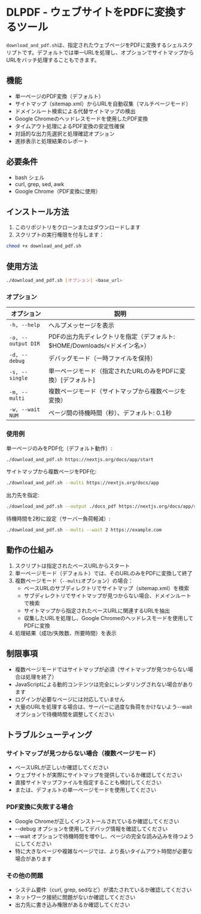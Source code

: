 # DLPDF - ウェブサイトをPDFに変換するツール

`download_and_pdf.sh`は、指定されたウェブページをPDFに変換するシェルスクリプトです。デフォルトでは単一URLを処理し、オプションでサイトマップからURLをバッチ処理することもできます。

## 機能

- 単一ページのPDF変換（デフォルト）
- サイトマップ（sitemap.xml）からURLを自動収集（マルチページモード）
- ドメインルート検索による代替サイトマップの検出
- Google Chromeのヘッドレスモードを使用したPDF変換
- タイムアウト処理によるPDF変換の安定性確保
- 対話的な出力先選択と処理確認オプション
- 進捗表示と処理結果のレポート

## 必要条件

- bash シェル
- curl, grep, sed, awk
- Google Chrome（PDF変換に使用）

## インストール方法

1. このリポジトリをクローンまたはダウンロードします
2. スクリプトの実行権限を付与します：

```bash
chmod +x download_and_pdf.sh
```

## 使用方法

```bash
./download_and_pdf.sh [オプション] <base_url>
```

### オプション

| オプション | 説明 |
|------------|------|
| `-h, --help` | ヘルプメッセージを表示 |
| `-o, --output DIR` | PDFの出力先ディレクトリを指定（デフォルト: $HOME/Downloads/<ドメイン名>） |
| `-d, --debug` | デバッグモード（一時ファイルを保持） |
| `-s, --single` | 単一ページモード（指定されたURLのみをPDFに変換）[デフォルト] |
| `-m, --multi` | 複数ページモード（サイトマップから複数ページを変換） |
| `-w, --wait NUM` | ページ間の待機時間（秒）、デフォルト: 0.1秒 |

### 使用例

単一ページのみをPDF化（デフォルト動作）:
```bash
./download_and_pdf.sh https://nextjs.org/docs/app/start
```

サイトマップから複数ページをPDF化:
```bash
./download_and_pdf.sh --multi https://nextjs.org/docs/app
```

出力先を指定:
```bash
./download_and_pdf.sh --output ./docs_pdf https://nextjs.org/docs/app/start
```

待機時間を2秒に設定（サーバー負荷軽減）:
```bash
./download_and_pdf.sh --multi --wait 2 https://example.com
```

## 動作の仕組み

1. スクリプトは指定されたベースURLからスタート
2. 単一ページモード（デフォルト）では、そのURLのみをPDFに変換して終了
3. 複数ページモード（`--multi`オプション）の場合：
   - ベースURLのサブディレクトリでサイトマップ（sitemap.xml）を検索
   - サブディレクトリでサイトマップが見つからない場合、ドメインルートで検索
   - サイトマップから指定されたベースURLに関連するURLを抽出
   - 収集したURLを処理し、Google Chromeのヘッドレスモードを使用してPDFに変換
4. 処理結果（成功/失敗数、所要時間）を表示

## 制限事項

- 複数ページモードではサイトマップが必須（サイトマップが見つからない場合は処理を終了）
- JavaScriptによる動的コンテンツは完全にレンダリングされない場合があります
- ログインが必要なページには対応していません
- 大量のURLを処理する場合は、サーバーに過度な負荷をかけないよう--waitオプションで待機時間を調整してください

## トラブルシューティング

### サイトマップが見つからない場合（複数ページモード）
- ベースURLが正しいか確認してください
- ウェブサイトが実際にサイトマップを提供しているか確認してください
- 直接サイトマップファイルを指定することも検討してください
- または、デフォルトの単一ページモードを使用してください

### PDF変換に失敗する場合
- Google Chromeが正しくインストールされているか確認してください
- --debug オプションを使用してデバッグ情報を確認してください
- --wait オプションで待機時間を増やし、ページの完全な読み込みを待つようにしてください
- 特に大きなページや複雑なページでは、より長いタイムアウト時間が必要な場合があります

### その他の問題
- システム要件（curl, grep, sedなど）が満たされているか確認してください
- ネットワーク接続に問題がないか確認してください
- 出力先に書き込み権限があるか確認してください
